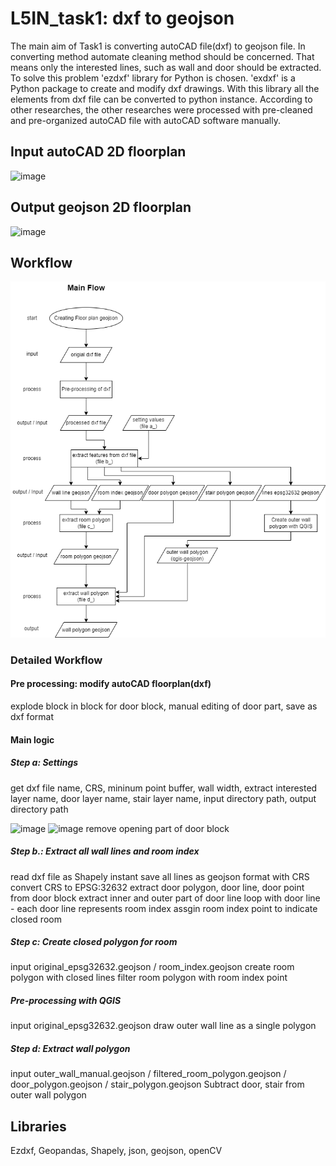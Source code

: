 # L5IN_task1: dxf to geojson
 The main aim of Task1 is converting autoCAD file(dxf) to geojson file. In converting method automate cleaning method should be concerned. That means only the interested lines, such as wall and door should be extracted. To solve this problem 'ezdxf' library for Python is chosen. 'exdxf' is a Python package to create and modify dxf drawings. With this library all the elements from dxf file can be converted to python instance. According to other researches, the other researches were processed with pre-cleaned and pre-organized autoCAD file with autoCAD software manually.

## Input autoCAD 2D floorplan
![image](https://user-images.githubusercontent.com/36185863/146599197-d2d3bb14-1dc3-4afa-a9ba-904a4fff6cf7.png)

## Output geojson 2D floorplan
![image](https://user-images.githubusercontent.com/36185863/146599240-a79d8ea8-4d7b-4b04-a0b9-8810acc17ca4.png)

## Workflow
![image](https://github.com/chungkang/L5IN_task1/blob/main/flow_chart.drawio.png)

### Detailed Workflow
#### Pre processing: modify autoCAD floorplan(dxf)
explode block in block for door block, manual editing of door part, save as dxf format

#### Main logic
##### Step a: Settings
get dxf file name, CRS, mininum point buffer, wall width, extract interested layer name, door layer name, stair layer name, input directory path, output directory path

![image](https://user-images.githubusercontent.com/36185863/204096269-664ea0c4-6ae7-463b-8686-c47a45282914.png)
![image](https://user-images.githubusercontent.com/36185863/204096274-895c4b48-b96c-467b-a418-e21b7514aa58.png)
remove opening part of door block


##### Step b.: Extract all wall lines and room index
read dxf file as Shapely instant
save all lines as geojson format with CRS
convert CRS to EPSG:32632
extract door polygon, door line, door point from door block
extract inner and outer part of door line
loop with door line - each door line represents room index
assgin room index point to indicate closed room

##### Step c: Create closed polygon for room
input  original_epsg32632.geojson / room_index.geojson
create room polygon with closed lines
filter room polygon with room index point

##### Pre-processing with QGIS
input   original_epsg32632.geojson
draw outer wall line as a single polygon

##### Step d: Extract wall polygon
input  outer_wall_manual.geojson / filtered_room_polygon.geojson / door_polygon.geojson / stair_polygon.geojson
Subtract door, stair from outer wall polygon

## Libraries
Ezdxf, Geopandas, Shapely, json, geojson, openCV
